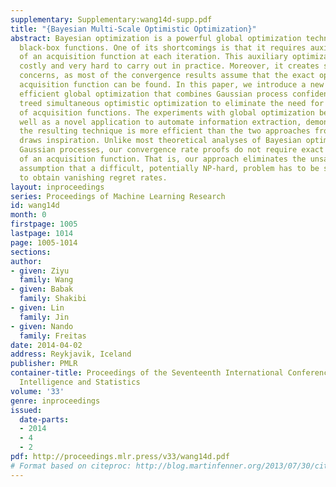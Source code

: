 ```yaml
---
supplementary: Supplementary:wang14d-supp.pdf
title: "{Bayesian Multi-Scale Optimistic Optimization}"
abstract: Bayesian optimization is a powerful global optimization technique for expensive
  black-box functions. One of its shortcomings is that it requires auxiliary optimization
  of an acquisition function at each iteration. This auxiliary optimization can be
  costly and very hard to carry out in practice. Moreover, it creates serious theoretical
  concerns, as most of the convergence results assume that the exact optimum of the
  acquisition function can be found. In this paper, we introduce a new technique for
  efficient global optimization that combines Gaussian process confidence bounds and
  treed simultaneous optimistic optimization to eliminate the need for auxiliary optimization
  of acquisition functions. The experiments with global optimization benchmarks, as
  well as a novel application to automate information extraction, demonstrate that
  the resulting technique is more efficient than the two approaches from which it
  draws inspiration. Unlike most theoretical analyses of Bayesian optimization with
  Gaussian processes, our convergence rate proofs do not require exact optimization
  of an acquisition function. That is, our approach eliminates the unsatisfactory
  assumption that a difficult, potentially NP-hard, problem has to be solved in order
  to obtain vanishing regret rates.
layout: inproceedings
series: Proceedings of Machine Learning Research
id: wang14d
month: 0
firstpage: 1005
lastpage: 1014
page: 1005-1014
sections: 
author:
- given: Ziyu
  family: Wang
- given: Babak
  family: Shakibi
- given: Lin
  family: Jin
- given: Nando
  family: Freitas
date: 2014-04-02
address: Reykjavik, Iceland
publisher: PMLR
container-title: Proceedings of the Seventeenth International Conference on Artificial
  Intelligence and Statistics
volume: '33'
genre: inproceedings
issued:
  date-parts:
  - 2014
  - 4
  - 2
pdf: http://proceedings.mlr.press/v33/wang14d.pdf
# Format based on citeproc: http://blog.martinfenner.org/2013/07/30/citeproc-yaml-for-bibliographies/
---
```

